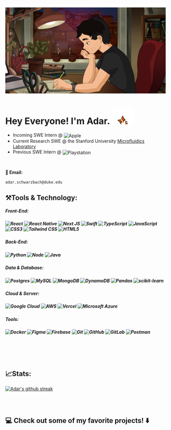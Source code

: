 

![Header](header.png?raw=true "Header")


# Hey Everyone! I'm Adar. <img src="wave.gif" width="70">

- Incoming SWE Intern @ <img src="https://img.shields.io/badge/Apple-%23000000.svg?style=for-the-badge&logo=apple&logoColor=white" alt="Apple" height="20" style="vertical-align: middle;"/>
- Current Research SWE @ the Stanford University [Microfluidics Laboratory](https://microfluidics.stanford.edu/)
- Previous SWE Intern @ <img src="https://img.shields.io/badge/Playstation-003791?style=for-the-badge&logo=playstation&logoColor=white" alt="Playstation" height="20" style="vertical-align: middle;"/>



<!-- Currently studying [CS at Duke](https://cs.duke.edu/) and working as a Research SWE with the [Stanford Microfluidics Laboratory](https://microfluidics.stanford.edu/). Incoming SWE Intern at [](https://image.cnbcfm.com/api/v1/image/104556423-steve-jobs-iphone-10-years.jpg?v=1532563811&w=740&h=416&ffmt=webp&vtcrop=y) and previous SWE Intern at [Playstation](https://www.playstation.com/en-us/). In my free time I enjoy [bouldering](https://www.theguardian.com/artanddesign/2020/feb/27/free-solo-star-alex-honnold-falling-off-a-mountain-keith-ladzinski-best-photograph#img-2), [sitting outside on a sunnny day](https://eventservices.duke.edu/sites/default/files/styles/dws_feature_image/public/thumbnails/image/BryanCenterPlaza_MelaniePark1.jpg?itok=-qIVIVbY) and [wrestling](https://goduke.com/sports/wrestling/roster/adar-schwarzbach/17865). -->

<br>


<!-- **📍Currently located in: Palo Alto, California** -->
**📧 Email:**
<p>

    adar.schwarzbach@duke.edu   
</p>




<h2> ⚒️Tools & Technology:</h2>
<h5>Front-End:<h5>

 
![React](https://img.shields.io/badge/react-%2320232a.svg?style=for-the-badge&logo=react&logoColor=%2361DAFB)
![React Native](https://img.shields.io/badge/react_native-%2320232a.svg?style=for-the-badge&logo=react&logoColor=%2361DAFB)
![Next JS](https://img.shields.io/badge/next%20js-000000?style=for-the-badge&logo=nextdotjs&logoColor=white)
![Swift](https://img.shields.io/badge/Swift-FA7343?style=for-the-badge&logo=swift&logoColor=white)
![TypeScript](https://img.shields.io/badge/typescript-%23007ACC.svg?style=for-the-badge&logo=typescript&logoColor=white)
![JavaScript](https://img.shields.io/badge/javascript-%23323330.svg?style=for-the-badge&logo=javascript&logoColor=%23F7DF1E)
![CSS3](https://img.shields.io/badge/css3-%231572B6.svg?style=for-the-badge&logo=css3&logoColor=white)
![Tailwind CSS](https://img.shields.io/badge/Tailwind_CSS-38B2AC?style=for-the-badge&logo=tailwind-css&logoColor=white)
![HTML5](https://img.shields.io/badge/html5-%23E34F26.svg?style=for-the-badge&logo=html5&logoColor=white) 

<h5>Back-End:<h5>

![Python](https://img.shields.io/badge/python-3670A0?style=for-the-badge&logo=python&logoColor=ffdd54) 
![Node](https://img.shields.io/badge/Node.js-339933?style=for-the-badge&logo=nodedotjs&logoColor=white)
![Java](https://img.shields.io/badge/java-%23ED8B00.svg?style=for-the-badge&logo=java&logoColor=white) 


<h5>Data & Database:<h5>

![Postgres](https://img.shields.io/badge/postgres-%23316192.svg?style=for-the-badge&logo=postgresql&logoColor=white)
![MySQL](https://img.shields.io/badge/mysql-%2300f.svg?style=for-the-badge&logo=mysql&logoColor=white)
![MongoDB](https://img.shields.io/badge/MongoDB-%234ea94b.svg?style=for-the-badge&logo=mongodb&logoColor=white)
![DynamoDB](https://img.shields.io/badge/Amazon%20DynamoDB-4053D6?style=for-the-badge&logo=Amazon%20DynamoDB&logoColor=white)
![Pandas](https://img.shields.io/badge/pandas-%23150458.svg?style=for-the-badge&logo=pandas&logoColor=white)
![scikit-learn](https://img.shields.io/badge/scikit--learn-%23F7931E.svg?style=for-the-badge&logo=scikit-learn&logoColor=white)

<h5>Cloud & Server:<h5>

![Google Cloud](https://img.shields.io/badge/Google_Cloud-4285F4?style=for-the-badge&logo=google-cloud&logoColor=white)
![AWS](https://img.shields.io/badge/Amazon_AWS-FF9900?style=for-the-badge&logo=amazonaws&logoColor=white)
![Vercel](https://img.shields.io/badge/Vercel-000000?style=for-the-badge&logo=vercel&logoColor=white)
![Microsoft Azure](https://img.shields.io/badge/Microsoft_Azure-0089D6?style=for-the-badge&logo=microsoft-azure&logoColor=white)

<h5>Tools:<h5>
    
![Docker](https://img.shields.io/badge/Docker-2CA5E0?style=for-the-badge&logo=docker&logoColor=white)
![Figma](https://img.shields.io/badge/Figma-F24E1E?style=for-the-badge&logo=figma&logoColor=white)
![Firebase](https://img.shields.io/badge/firebase-%23039BE5.svg?style=for-the-badge&logo=firebase)
![Git](https://img.shields.io/badge/git-%23F05033.svg?style=for-the-badge&logo=git&logoColor=white) 
![GitHub](https://img.shields.io/badge/github-%23121011.svg?style=for-the-badge&logo=github&logoColor=white)
![GitLab](https://img.shields.io/badge/gitlab-%23181717.svg?style=for-the-badge&logo=gitlab&logoColor=white)
![Postman](https://img.shields.io/badge/Postman-FF6C37?style=for-the-badge&logo=Postman&logoColor=white)

<br>


<!-- later I want to add in my stats styled cool here -->
<br><br>
<h2> 📈Stats:</h2>

[![Adar's github streak](https://github-readme-streak-stats.herokuapp.com/?user=adarschwarzbach&theme=blue-green)](https://github.com/DenverCoder1/github-readme-streak-stats)


<br><br>
<h2>
    💻 Check out some of my favorite projects! ⬇️
</h2>
<!-- linkedin button if I want to add back -->
<!-- [[![LinkedIn](https://img.shields.io/badge/linkedin-%230077B5.svg?style=for-the-badge&logo=linkedin&logoColor=white)](https://www.linkedin.com/in/adarschwarzbach/)] -->
